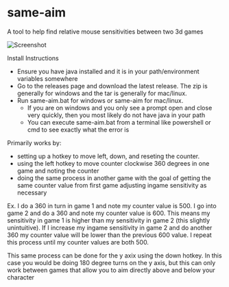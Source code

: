 # same-aim

A tool to help find relative mouse sensitivities between two 3d games

![Screenshot](https://i.imgur.com/XSUe5d7.png "Application Screenshot")

Install Instructions
* Ensure you have java installed and it is in your path/environment variables somewhere
* Go to the releases page and download the latest release.  The zip is generally for windows and the tar is generally for mac/linux.
* Run same-aim.bat for windows or same-aim for mac/linux.
    * If you are on windows and you only see a prompt open and close very quickly, then you most likely do not have java in your path
    * You can execute same-aim.bat from a terminal like powershell or cmd to see exactly what the error is

Primarily works by:
* setting up a hotkey to move left, down, and reseting the counter.
* using the left hotkey to move counter clockwise 360 degrees in one game and noting the counter
* doing the same process in another game with the goal of getting the same counter value from first game adjusting ingame sensitivity as necessary

Ex.  I do a 360 in turn in game 1 and note my counter value is 500.  I go into game 2 and do a 360 and note my counter value is 600.  This means my sensitivity in game 1 is higher than my sensitivity in game 2 (this slightly unintuitive).  If I increase my ingame sensitivity in game 2 and do another 360 my counter value will be lower than the previous 600 value.  I repeat this process until my counter values are both 500.

This same process can be done for the y axix using the down hotkey.  In this case you would be doing 180 degree turns on the y axis, but this can only work between games that allow you to aim directly above and below your character
